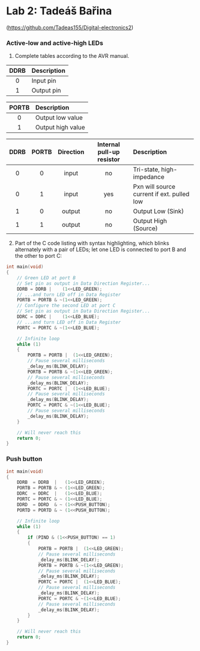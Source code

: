 # Lab 2: Tadeáš Bařina

   (https://github.com/Tadeas155/Digital-electronics2)

### Active-low and active-high LEDs

1. Complete tables according to the AVR manual.

| **DDRB** | **Description** |
| :-: | :-- |
| 0 | Input pin |
| 1 | Output pin |

| **PORTB** | **Description** |
| :-: | :-- |
| 0 | Output low value |
| 1 | Output high value |

| **DDRB** | **PORTB** | **Direction** | **Internal pull-up resistor** | **Description** |
| :-: | :-: | :-: | :-: | :-- |
| 0 | 0 | input | no | Tri-state, high-impedance |
| 0 | 1 | input | yes | Pxn will source current if ext. pulled low |
| 1 | 0 | output |no | Output Low (Sink) |
| 1 | 1 | output | no | Output High (Source) |

2. Part of the C code listing with syntax highlighting, which blinks alternately with a pair of LEDs; let one LED is connected to port B and the other to port C:

```c
int main(void)
{
	// Green LED at port B
	// Set pin as output in Data Direction Register...
	DDRB = DDRB |    (1<<LED_GREEN);
	// ...and turn LED off in Data Register
	PORTB = PORTB & ~(1<<LED_GREEN);
	// Configure the second LED at port C
	// Set pin as output in Data Direction Register...
	DDRC = DDRC |    (1<<LED_BLUE);
	// ...and turn LED off in Data Register
	PORTC = PORTC & ~(1<<LED_BLUE);

	// Infinite loop
	while (1)
	{
		PORTB = PORTB |  (1<<LED_GREEN);
		// Pause several milliseconds
		_delay_ms(BLINK_DELAY);
		PORTB = PORTB & ~(1<<LED_GREEN);
		// Pause several milliseconds
		_delay_ms(BLINK_DELAY);
		PORTC = PORTC |  (1<<LED_BLUE);
		// Pause several milliseconds
		_delay_ms(BLINK_DELAY);
		PORTC = PORTC & ~(1<<LED_BLUE);
		// Pause several milliseconds
		_delay_ms(BLINK_DELAY);
	}

	// Will never reach this
	return 0;
}
```


### Push button

```c
int main(void)
{
	DDRB  = DDRB  |   (1<<LED_GREEN);
	PORTB = PORTB & ~ (1<<LED_GREEN);
	DDRC  = DDRC  |   (1<<LED_BLUE);
	PORTC = PORTC & ~ (1<<LED_BLUE);
	DDRD  = DDRD  & ~ (1<<PUSH_BUTTON);
	PORTD = PORTD & ~ (1<<PUSH_BUTTON);

	// Infinite loop
	while (1)
	{
		if (PIND & (1<<PUSH_BUTTON) == 1)
		{
			PORTB = PORTB |  (1<<LED_GREEN);
			// Pause several milliseconds
			_delay_ms(BLINK_DELAY);
			PORTB = PORTB & ~(1<<LED_GREEN);
			// Pause several milliseconds
			_delay_ms(BLINK_DELAY);
			PORTC = PORTC |  (1<<LED_BLUE);
			// Pause several milliseconds
			_delay_ms(BLINK_DELAY);
			PORTC = PORTC & ~(1<<LED_BLUE);
			// Pause several milliseconds
			_delay_ms(BLINK_DELAY);
		}
	}

	// Will never reach this
	return 0;
}
```
